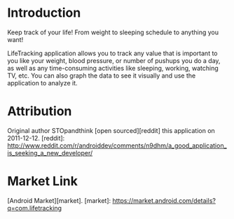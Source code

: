 Introduction
============

Keep track of your life! From weight to sleeping schedule to anything
you want!

LifeTracking application allows you to track any value that is important
to you like your weight, blood pressure, or number of pushups you do a
day, as well as any time-consuming activities like sleeping, working,
watching TV, etc. You can also graph the data to see it visually and use
the application to analyze it.

Attribution
===========
Original author STOpandthink [open sourced][reddit] this application on
2011-12-12. 
	[reddit]: http://www.reddit.com/r/androiddev/comments/n9dhm/a_good_application_is_seeking_a_new_developer/

Market Link
===========
[Android Market][market].
	[market]: https://market.android.com/details?q=com.lifetracking

